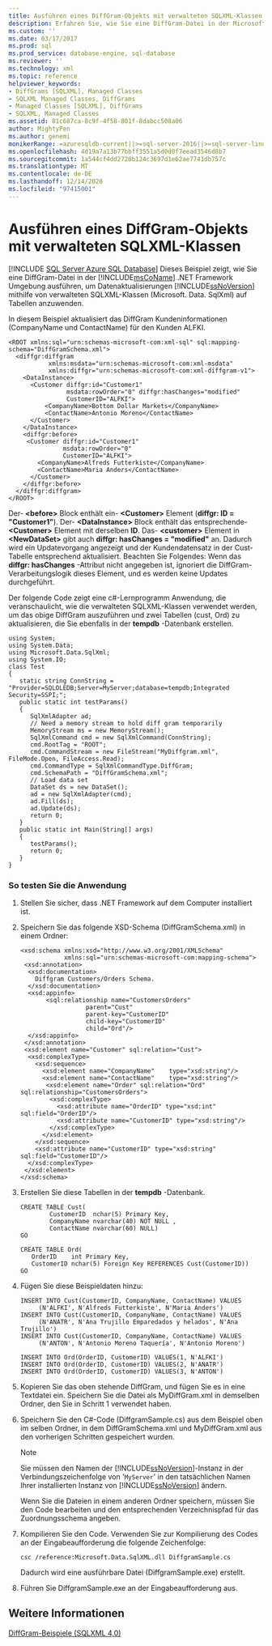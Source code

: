 ```yaml
---
title: Ausführen eines DiffGram-Objekts mit verwalteten SQLXML-Klassen
description: Erfahren Sie, wie Sie eine DiffGram-Datei in der Microsoft .NET Framework-Umgebung ausführen, um mithilfe von verwalteten SQLXML-Klassen Datenaktualisierungen auf SQL Server Tabellen anzuwenden.
ms.custom: ''
ms.date: 03/17/2017
ms.prod: sql
ms.prod_service: database-engine, sql-database
ms.reviewer: ''
ms.technology: xml
ms.topic: reference
helpviewer_keywords:
- DiffGrams [SQLXML], Managed Classes
- SQLXML Managed Classes, DiffGrams
- Managed Classes [SQLXML], DiffGrams
- SQLXML, Managed Classes
ms.assetid: 81c687ca-8c9f-4f58-801f-8dabcc508a06
author: MightyPen
ms.author: genemi
monikerRange: =azuresqldb-current||>=sql-server-2016||>=sql-server-linux-2017||=azuresqldb-mi-current
ms.openlocfilehash: 4d19a7a13b77bbff3551a5d0d0f7eead3546d8b7
ms.sourcegitcommit: 1a544cf4dd2720b124c3697d1e62ae7741db757c
ms.translationtype: MT
ms.contentlocale: de-DE
ms.lasthandoff: 12/14/2020
ms.locfileid: "97415001"
---
```

# <a name="executing-a-diffgram-by-using-sqlxml-managed-classes"></a>Ausführen eines DiffGram-Objekts mit verwalteten SQLXML-Klassen
[!INCLUDE [SQL Server Azure SQL Database](../../../includes/applies-to-version/sql-asdb.md)]
  Dieses Beispiel zeigt, wie Sie eine DiffGram-Datei in der [!INCLUDE[msCoName](../../../includes/msconame-md.md)] .NET Framework Umgebung ausführen, um Datenaktualisierungen [!INCLUDE[ssNoVersion](../../../includes/ssnoversion-md.md)] mithilfe von verwalteten SQLXML-Klassen (Microsoft. Data. SqlXml) auf Tabellen anzuwenden.  
  
 In diesem Beispiel aktualisiert das DiffGram Kundeninformationen (CompanyName und ContactName) für den Kunden ALFKI.  
  
```  
<ROOT xmlns:sql="urn:schemas-microsoft-com:xml-sql" sql:mapping-schema="DiffGramSchema.xml">  
  <diffgr:diffgram   
           xmlns:msdata="urn:schemas-microsoft-com:xml-msdata"   
           xmlns:diffgr="urn:schemas-microsoft-com:xml-diffgram-v1">  
    <DataInstance>  
      <Customer diffgr:id="Customer1"   
                msdata:rowOrder="0" diffgr:hasChanges="modified"   
                CustomerID="ALFKI">  
          <CompanyName>Bottom Dollar Markets</CompanyName>  
          <ContactName>Antonio Moreno</ContactName>  
      </Customer>  
    </DataInstance>  
    <diffgr:before>  
     <Customer diffgr:id="Customer1"   
               msdata:rowOrder="0"   
               CustomerID="ALFKI">  
        <CompanyName>Alfreds Futterkiste</CompanyName>  
        <ContactName>Maria Anders</ContactName>  
      </Customer>  
    </diffgr:before>  
  </diffgr:diffgram>  
</ROOT>  
```  
  
 Der- **\<before>** Block enthält ein- **\<Customer>** Element (**diffgr: ID = "Customer1"**). Der- **\<DataInstance>** Block enthält das entsprechende- **\<Customer>** Element mit derselben **ID**. Das- **\<customer>** Element in **\<NewDataSet>** gibt auch **diffgr: hasChanges = "modified"** an. Dadurch wird ein Updatevorgang angezeigt und der Kundendatensatz in der Cust-Tabelle entsprechend aktualisiert. Beachten Sie Folgendes: Wenn das **diffgr: hasChanges** -Attribut nicht angegeben ist, ignoriert die DiffGram-Verarbeitungslogik dieses Element, und es werden keine Updates durchgeführt.  
  
 Der folgende Code zeigt eine c#-Lernprogramm Anwendung, die veranschaulicht, wie die verwalteten SQLXML-Klassen verwendet werden, um das obige DiffGram auszuführen und zwei Tabellen (cust, Ord) zu aktualisieren, die Sie ebenfalls in der **tempdb** -Datenbank erstellen.  
  
```  
using System;  
using System.Data;  
using Microsoft.Data.SqlXml;  
using System.IO;  
class Test  
{  
   static string ConnString = "Provider=SQLOLEDB;Server=MyServer;database=tempdb;Integrated Security=SSPI;";  
   public static int testParams()  
   {  
      SqlXmlAdapter ad;  
      // Need a memory stream to hold diff gram temporarily  
      MemoryStream ms = new MemoryStream();  
      SqlXmlCommand cmd = new SqlXmlCommand(ConnString);  
      cmd.RootTag = "ROOT";  
      cmd.CommandStream = new FileStream("MyDiffgram.xml", FileMode.Open, FileAccess.Read);  
      cmd.CommandType = SqlXmlCommandType.DiffGram;  
      cmd.SchemaPath = "DiffGramSchema.xml";  
      // Load data set  
      DataSet ds = new DataSet();  
      ad = new SqlXmlAdapter(cmd);  
      ad.Fill(ds);  
      ad.Update(ds);  
      return 0;  
   }  
   public static int Main(String[] args)  
   {  
      testParams();  
      return 0;  
   }  
}  
```  
  
### <a name="to-test-the-application"></a>So testen Sie die Anwendung  
  
1.  Stellen Sie sicher, dass .NET Framework auf dem Computer installiert ist.  
  
2.  Speichern Sie das folgende XSD-Schema (DiffGramSchema.xml) in einem Ordner:  
  
    ```  
    <xsd:schema xmlns:xsd="http://www.w3.org/2001/XMLSchema"  
                xmlns:sql="urn:schemas-microsoft-com:mapping-schema">  
     <xsd:annotation>  
      <xsd:documentation>  
        Diffgram Customers/Orders Schema.  
      </xsd:documentation>  
      <xsd:appinfo>  
           <sql:relationship name="CustomersOrders"   
                      parent="Cust"  
                      parent-key="CustomerID"  
                      child-key="CustomerID"  
                      child="Ord"/>  
      </xsd:appinfo>  
     </xsd:annotation>  
     <xsd:element name="Customer" sql:relation="Cust">  
      <xsd:complexType>  
        <xsd:sequence>  
          <xsd:element name="CompanyName"    type="xsd:string"/>  
          <xsd:element name="ContactName"    type="xsd:string"/>  
           <xsd:element name="Order" sql:relation="Ord" sql:relationship="CustomersOrders">  
            <xsd:complexType>  
              <xsd:attribute name="OrderID" type="xsd:int" sql:field="OrderID"/>  
              <xsd:attribute name="CustomerID" type="xsd:string"/>  
            </xsd:complexType>  
          </xsd:element>  
        </xsd:sequence>  
        <xsd:attribute name="CustomerID" type="xsd:string" sql:field="CustomerID"/>  
      </xsd:complexType>  
     </xsd:element>  
    </xsd:schema>  
    ```  
  
3.  Erstellen Sie diese Tabellen in der **tempdb** -Datenbank.  
  
    ```  
    CREATE TABLE Cust(  
            CustomerID  nchar(5) Primary Key,  
            CompanyName nvarchar(40) NOT NULL ,  
            ContactName nvarchar(60) NULL)  
    GO  
  
    CREATE TABLE Ord(  
       OrderID    int Primary Key,  
       CustomerID nchar(5) Foreign Key REFERENCES Cust(CustomerID))  
    GO  
    ```  
  
4.  Fügen Sie diese Beispieldaten hinzu:  
  
    ```  
    INSERT INTO Cust(CustomerID, CompanyName, ContactName) VALUES  
         (N'ALFKI', N'Alfreds Futterkiste', N'Maria Anders')  
    INSERT INTO Cust(CustomerID, CompanyName, ContactName) VALUES  
         (N'ANATR', N'Ana Trujillo Emparedados y helados', N'Ana Trujillo')  
    INSERT INTO Cust(CustomerID, CompanyName, ContactName) VALUES  
         (N'ANTON', N'Antonio Moreno Taquería', N'Antonio Moreno')  
  
    INSERT INTO Ord(OrderID, CustomerID) VALUES(1, N'ALFKI')  
    INSERT INTO Ord(OrderID, CustomerID) VALUES(2, N'ANATR')  
    INSERT INTO Ord(OrderID, CustomerID) VALUES(3, N'ANTON')  
    ```  
  
5.  Kopieren Sie das oben stehende DiffGram, und fügen Sie es in eine Textdatei ein. Speichern Sie die Datei als MyDiffGram.xml in demselben Ordner, den Sie in Schritt 1 verwendet haben.  
  
6.  Speichern Sie den C#-Code (DiffgramSample.cs) aus dem Beispiel oben im selben Ordner, in dem DiffGramSchema.xml und MyDiffGram.xml aus den vorherigen Schritten gespeichert wurden.  
  
    > [!NOTE]  
    >  Sie müssen den Namen der [!INCLUDE[ssNoVersion](../../../includes/ssnoversion-md.md)]-Instanz in der Verbindungszeichenfolge von '`MyServer`' in den tatsächlichen Namen Ihrer installierten Instanz von [!INCLUDE[ssNoVersion](../../../includes/ssnoversion-md.md)] ändern.  
  
     Wenn Sie die Dateien in einem anderen Ordner speichern, müssen Sie den Code bearbeiten und den entsprechenden Verzeichnispfad für das Zuordnungsschema angeben.  
  
7.  Kompilieren Sie den Code. Verwenden Sie zur Kompilierung des Codes an der Eingabeaufforderung die folgende Zeichenfolge:  
  
    ```  
    csc /reference:Microsoft.Data.SqlXML.dll DiffgramSample.cs  
    ```  
  
     Dadurch wird eine ausführbare Datei (DiffgramSample.exe) erstellt.  
  
8.  Führen Sie DiffgramSample.exe an der Eingabeaufforderung aus.  
  
## <a name="see-also"></a>Weitere Informationen  
 [DiffGram-Beispiele &#40;SQLXML 4,0&#41;](../../../relational-databases/sqlxml-annotated-xsd-schemas-xpath-queries/diffgram/diffgram-examples-sqlxml-4-0.md)  
  
  
